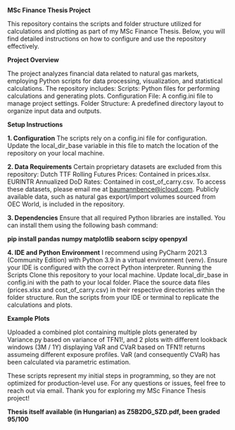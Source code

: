 **MSc Finance Thesis Project** 

This repository contains the scripts and folder structure utilized for calculations and plotting as part of my MSc Finance Thesis.
Below, you will find detailed instructions on how to configure and use the repository effectively.



**Project Overview**


The project analyzes financial data related to natural gas markets, employing Python scripts for data processing, visualization, and statistical calculations. The repository includes:
Scripts: Python files for performing calculations and generating plots.
Configuration File: A config.ini file to manage project settings.
Folder Structure: A predefined directory layout to organize input data and outputs.


**Setup Instructions**

**1. Configuration**
The scripts rely on a config.ini file for configuration. Update the local_dir_base variable in this file to match the location of the repository on your local machine.

**2. Data Requirements**
Certain proprietary datasets are excluded from this repository:
Dutch TTF Rolling Futures Prices: Contained in prices.xlsx.
EURINTR Annualized DoD Rates: Contained in cost_of_carry.csv.
To access these datasets, please email me at baumannbence@icloud.com.
Publicly available data, such as natural gas export/import volumes sourced from OEC World, is included in the repository.


**3. Dependencies**
Ensure that all required Python libraries are installed. You can install them using the following bash command:


**pip install pandas numpy matplotlib seaborn scipy openpyxl**


**4. IDE and Python Environment**
I recommend using PyCharm 2021.3 (Community Edition) with Python 3.9 in a virtual environment (venv). Ensure your IDE is configured with the correct Python interpreter.
Running the Scripts
Clone this repository to your local machine.
Update local_dir_base in config.ini with the path to your local folder.
Place the source data files (prices.xlsx and cost_of_carry.csv) in their respective directories within the folder structure.
Run the scripts from your IDE or terminal to replicate the calculations and plots.

**Example Plots**

Uploaded a combined plot containing multiple plots generated by Variance.py based on variance of TFN1!, and 
2 plots with different lookback windows (3M / 1Y) displaying VaR and CVaR based on TFN1! returns assumeing different
exposure profiles. VaR (and consequently CVaR) has been calculated via parametric estimation.

These scripts represent my initial steps in programming, so they are not optimized for production-level use.
For any questions or issues, feel free to reach out via email.
Thank you for exploring my MSc Finance Thesis project!

**Thesis itself available (in Hungarian) as Z5B2DG_SZD.pdf, been graded 95/100**
